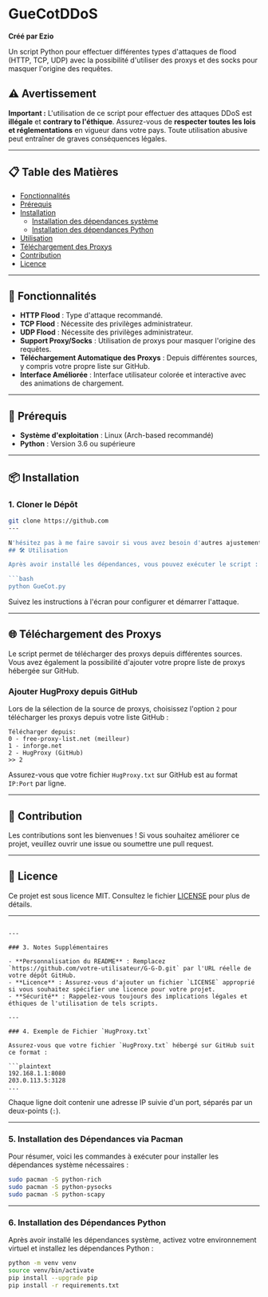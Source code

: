 # GueCotDDoS

**Créé par Ezio**

Un script Python pour effectuer différentes types d'attaques de flood (HTTP, TCP, UDP) avec la possibilité d'utiliser des proxys et des socks pour masquer l'origine des requêtes.

## ⚠️ Avertissement

**Important :** L'utilisation de ce script pour effectuer des attaques DDoS est **illégale** et **contrary to l'éthique**. Assurez-vous de **respecter toutes les lois et réglementations** en vigueur dans votre pays. Toute utilisation abusive peut entraîner de graves conséquences légales.

---

## 📋 Table des Matières

- [Fonctionnalités](#fonctionnalités)
- [Prérequis](#prérequis)
- [Installation](#installation)
  - [Installation des dépendances système](#installation-des-dépendances-système)
  - [Installation des dépendances Python](#installation-des-dépendances-python)
- [Utilisation](#utilisation)
- [Téléchargement des Proxys](#téléchargement-des-proxys)
- [Contribution](#contribution)
- [Licence](#licence)

---

## 🚀 Fonctionnalités

- **HTTP Flood** : Type d'attaque recommandé.
- **TCP Flood** : Nécessite des privilèges administrateur.
- **UDP Flood** : Nécessite des privilèges administrateur.
- **Support Proxy/Socks** : Utilisation de proxys pour masquer l'origine des requêtes.
- **Téléchargement Automatique des Proxys** : Depuis différentes sources, y compris votre propre liste sur GitHub.
- **Interface Améliorée** : Interface utilisateur colorée et interactive avec des animations de chargement.

---

## 🔧 Prérequis

- **Système d'exploitation** : Linux (Arch-based recommandé)
- **Python** : Version 3.6 ou supérieure

---

## 📦 Installation

### 1. Cloner le Dépôt

```bash
git clone https://github.com
---

N'hésitez pas à me faire savoir si vous avez besoin d'autres ajustements ou d'informations supplémentaires !
## 🛠️ Utilisation

Après avoir installé les dépendances, vous pouvez exécuter le script :

```bash
python GueCot.py
```

Suivez les instructions à l'écran pour configurer et démarrer l'attaque.

---

## 🌐 Téléchargement des Proxys

Le script permet de télécharger des proxys depuis différentes sources. Vous avez également la possibilité d'ajouter votre propre liste de proxys hébergée sur GitHub.

### Ajouter HugProxy depuis GitHub

Lors de la sélection de la source de proxys, choisissez l'option `2` pour télécharger les proxys depuis votre liste GitHub :

```
Télécharger depuis:
0 - free-proxy-list.net (meilleur)
1 - inforge.net
2 - HugProxy (GitHub)
>> 2
```

Assurez-vous que votre fichier `HugProxy.txt` sur GitHub est au format `IP:Port` par ligne.

---

## 🤝 Contribution

Les contributions sont les bienvenues ! Si vous souhaitez améliorer ce projet, veuillez ouvrir une issue ou soumettre une pull request.

---

## 📜 Licence

Ce projet est sous licence MIT. Consultez le fichier [LICENSE](LICENSE) pour plus de détails.

---
```

---

### 3. Notes Supplémentaires

- **Personnalisation du README** : Remplacez `https://github.com/votre-utilisateur/G-G-D.git` par l'URL réelle de votre dépôt GitHub.
- **Licence** : Assurez-vous d'ajouter un fichier `LICENSE` approprié si vous souhaitez spécifier une licence pour votre projet.
- **Sécurité** : Rappelez-vous toujours des implications légales et éthiques de l'utilisation de tels scripts.

---

### 4. Exemple de Fichier `HugProxy.txt`

Assurez-vous que votre fichier `HugProxy.txt` hébergé sur GitHub suit ce format :

```plaintext
192.168.1.1:8080
203.0.113.5:3128
...
```

Chaque ligne doit contenir une adresse IP suivie d'un port, séparés par un deux-points (`:`).

---

### 5. Installation des Dépendances via Pacman

Pour résumer, voici les commandes à exécuter pour installer les dépendances système nécessaires :

```bash
sudo pacman -S python-rich
sudo pacman -S python-pysocks
sudo pacman -S python-scapy
```

---

### 6. Installation des Dépendances Python

Après avoir installé les dépendances système, activez votre environnement virtuel et installez les dépendances Python :

```bash
python -m venv venv
source venv/bin/activate
pip install --upgrade pip
pip install -r requirements.txt
```

